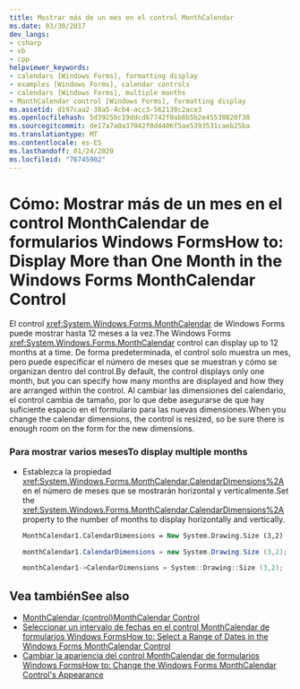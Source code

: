 ```yaml
---
title: Mostrar más de un mes en el control MonthCalendar
ms.date: 03/30/2017
dev_langs:
- csharp
- vb
- cpp
helpviewer_keywords:
- calendars [Windows Forms], formatting display
- examples [Windows Forms], calendar controls
- calendars [Windows Forms], multiple months
- MonthCalendar control [Windows Forms], formatting display
ms.assetid: d197caa2-38a5-4cb4-acc3-562130c2ace3
ms.openlocfilehash: 5d3925bc19ddcd67742f0ab8b5b2e45530820f38
ms.sourcegitcommit: de17a7a0a37042f0d4406f5ae5393531caeb25ba
ms.translationtype: MT
ms.contentlocale: es-ES
ms.lasthandoff: 01/24/2020
ms.locfileid: "76745902"
---
```

# <a name="how-to-display-more-than-one-month-in-the-windows-forms-monthcalendar-control"></a><span data-ttu-id="31a5c-102">Cómo: Mostrar más de un mes en el control MonthCalendar de formularios Windows Forms</span><span class="sxs-lookup"><span data-stu-id="31a5c-102">How to: Display More than One Month in the Windows Forms MonthCalendar Control</span></span>
<span data-ttu-id="31a5c-103">El control <xref:System.Windows.Forms.MonthCalendar> de Windows Forms puede mostrar hasta 12 meses a la vez.</span><span class="sxs-lookup"><span data-stu-id="31a5c-103">The Windows Forms <xref:System.Windows.Forms.MonthCalendar> control can display up to 12 months at a time.</span></span> <span data-ttu-id="31a5c-104">De forma predeterminada, el control solo muestra un mes, pero puede especificar el número de meses que se muestran y cómo se organizan dentro del control.</span><span class="sxs-lookup"><span data-stu-id="31a5c-104">By default, the control displays only one month, but you can specify how many months are displayed and how they are arranged within the control.</span></span> <span data-ttu-id="31a5c-105">Al cambiar las dimensiones del calendario, el control cambia de tamaño, por lo que debe asegurarse de que hay suficiente espacio en el formulario para las nuevas dimensiones.</span><span class="sxs-lookup"><span data-stu-id="31a5c-105">When you change the calendar dimensions, the control is resized, so be sure there is enough room on the form for the new dimensions.</span></span>  
  
### <a name="to-display-multiple-months"></a><span data-ttu-id="31a5c-106">Para mostrar varios meses</span><span class="sxs-lookup"><span data-stu-id="31a5c-106">To display multiple months</span></span>  
  
- <span data-ttu-id="31a5c-107">Establezca la propiedad <xref:System.Windows.Forms.MonthCalendar.CalendarDimensions%2A> en el número de meses que se mostrarán horizontal y verticalmente.</span><span class="sxs-lookup"><span data-stu-id="31a5c-107">Set the <xref:System.Windows.Forms.MonthCalendar.CalendarDimensions%2A> property to the number of months to display horizontally and vertically.</span></span>  
  
    ```vb  
    MonthCalendar1.CalendarDimensions = New System.Drawing.Size (3,2)  
    ```  
  
    ```csharp  
    monthCalendar1.CalendarDimensions = new System.Drawing.Size (3,2);  
    ```  
  
    ```cpp  
    monthCalendar1->CalendarDimensions = System::Drawing::Size (3,2);  
    ```  
  
## <a name="see-also"></a><span data-ttu-id="31a5c-108">Vea también</span><span class="sxs-lookup"><span data-stu-id="31a5c-108">See also</span></span>

- [<span data-ttu-id="31a5c-109">MonthCalendar (control)</span><span class="sxs-lookup"><span data-stu-id="31a5c-109">MonthCalendar Control</span></span>](monthcalendar-control-windows-forms.md)
- [<span data-ttu-id="31a5c-110">Seleccionar un intervalo de fechas en el control MonthCalendar de formularios Windows Forms</span><span class="sxs-lookup"><span data-stu-id="31a5c-110">How to: Select a Range of Dates in the Windows Forms MonthCalendar Control</span></span>](how-to-select-a-range-of-dates-in-the-windows-forms-monthcalendar-control.md)
- [<span data-ttu-id="31a5c-111">Cambiar la apariencia del control MonthCalendar de formularios Windows Forms</span><span class="sxs-lookup"><span data-stu-id="31a5c-111">How to: Change the Windows Forms MonthCalendar Control's Appearance</span></span>](how-to-change-monthcalendar-control-appearance.md)
